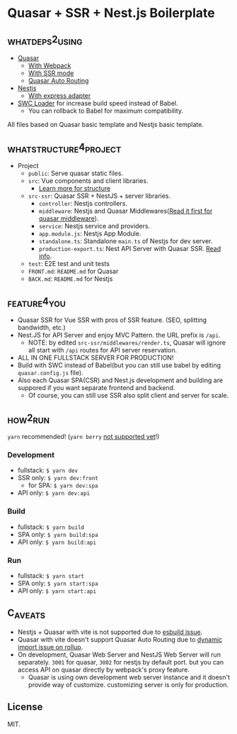 # Quasar + SSR + Nest.js Boilerplate

## <sub>WHATDEPS</sub>2<sub>USING</sub>

- [Quasar](https://quasar.dev)
  - [With Webpack](https://quasar.dev/quasar-cli-webpack/supporting-ts)
  - [With SSR mode](https://quasar.dev/quasar-cli-webpack/developing-ssr/introduction)
  - [Quasar Auto Routing](https://github.com/ldiebold/quasar-app-extension-auto-routing)
- [Nestjs](https://nestjs.com/)
  - [With express adapter](https://docs.nestjs.com/faq/global-prefix)
- [SWC Loader](https://github.com/swc-project/swc-loader) for increase build speed instead of Babel.
  - You can rollback to Babel for maximum compatibility.

All files based on Quasar basic template and Nestjs basic template.

## <sub>WHATSTRUCTURE</sub>4<sub>PROJECT</sub>

- Project
  - `public`: Serve quasar static files.
  - `src`: Vue components and client libraries.
    - [Learn more for structure](https://quasar.dev/quasar-cli-webpack/directory-structure)
  - `src-ssr`: Quasar SSR + NestJS + server libraries.
    - `controller`: Nestjs controllers.
    - `middleware`: Nestjs and Quasar Middlewares([Read it first for quasar middleware](https://quasar.dev/quasar-cli-webpack/developing-ssr/ssr-middleware)).
    - `service`: Nestjs service and providers.
    - `app.module.js`: Nestjs App Module.
    - `standalone.ts`: Standalone `main.ts` of Nestjs for dev server.
    - `production-export.ts`: Nest API Server with Quasar SSR. [Read info](https://quasar.dev/quasar-cli-webpack/developing-ssr/ssr-production-export).
  - `test`: E2E test and unit tests
  - `FRONT.md`: `README.md` for Quasar
  - `BACK.md`: `README.md` for Nestjs

## <sub>FEATURE</sub>4<sub>YOU</sub>

- Quasar SSR for Vue SSR with pros of SSR feature. (SEO, splitting bandwidth, etc.)
- Nest.JS for API Server and enjoy MVC Pattern. the URL prefix is `/api`.
  - NOTE: by edited `src-ssr/middlewares/render.ts`, Quasar will ignore all start with `/api` routes for API server reservation.
- ALL IN ONE FULLSTACK SERVER FOR PRODUCTION!
- Build with SWC instead of Babel(but you can still use babel by editing `quasar.config.js` file).
- Also each Quasar SPA(CSR) and Nest.js development and building are suppored if you want separate frontend and backend.
  - Of course, you can still use SSR also split client and server for scale.

## <sub>HOW</sub>2<sub>RUN</sub>

`yarn` recommended! (`yarn berry` [not supported yet](https://github.com/quasarframework/quasar/issues/7581)!)

### Development

- fullstack: `$ yarn dev`
- SSR only: `$ yarn dev:front`
  - for SPA: `$ yarn dev:spa`
- API only: `$ yarn dev:api`


### Build

- fullstack: `$ yarn build`
- SPA only: `$ yarn build:spa`
- API only: `$ yarn build:api`

### Run

- fullstack: `$ yarn start`
- SPA only: `$ yarn start:spa`
- API only: `$ yarn start:api`

## C<sub>AVEATS</sub>

- Nestjs + Quasar with vite is not supported due to [esbuild issue](https://github.com/evanw/esbuild/issues/104).
- Quasar with vite doesn't support Quasar Auto Routing due to [dynamic import issue on rollup](https://github.com/rollup/rollup/issues/4485).
- On development, Quasar Web Server and NestJS Web Server will run separately. `3001` for quasar, `3002` for nestjs by default port. but you can access API on quasar directly by webpack's proxy feature.
  - Quasar is using own development web server instance and it doesn't provide way of customize. customizing server is only for production.

## License

MIT.
